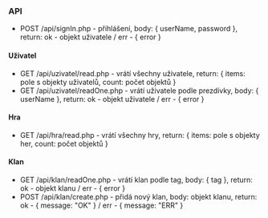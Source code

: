 ### API

- POST /api/signIn.php - přihlášení, body: { userName, password }, return: ok - objekt uživatele / err - { error }

#### Uživatel
- GET /api/uzivatel/read.php - vrátí všechny uživatele, return: { items: pole s objekty uživatelů, count: počet objektů }
- GET /api/uzivatel/readOne.php - vrátí uživatele podle prezdívky, body: { userName }, return: ok - objekt uživatele / err - { error }

#### Hra
- GET /api/hra/read.php - vrátí všechny hry, return: { items: pole s objekty her, count: počet objektů }

#### Klan
- GET /api/klan/readOne.php - vrátí klan podle tag, body: { tag }, return: ok - objekt klanu / err - { error }
- POST /api/klan/create.php - přidá nový klan, body: objekt klanu, return: ok - { message: "OK" } / err - { message: "ERR" }